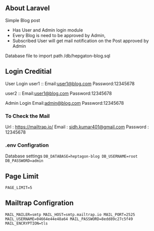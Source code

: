 
## About Laravel

Simple Blog post 

- Has User and Admin login module
- Every Blog is need to be approved by Admin,
- Subscribed User will get mail notification on the Post approved by Admin 

Database file to import
path /db/hepgaton-blog.sql

## Login Creditial

User Login
user1 ::
Email:user1@blog.com
Password:12345678

user2 ::
Email:user1@blog.com
Password:12345678

Admin Login
Email:admin@blog.com
Password:12345678

### To Check the Mail 

Url : https://mailtrap.io/
Email : sidh.kumar401@gmail.com
Password : 12345678


### .env Configration

Database settings
`
DB_DATABASE=heptagon-blog
DB_USERNAME=root
DB_PASSWORD=admin
`

## Page Limit
`
PAGE_LIMIT=5 
`

## Mailtrap Configration 

`
MAIL_MAILER=smtp
MAIL_HOST=smtp.mailtrap.io
MAIL_PORT=2525
MAIL_USERNAME=04664e44e48a64
MAIL_PASSWORD=8edd89c27c5f49
MAIL_ENCRYPTION=tls
`

